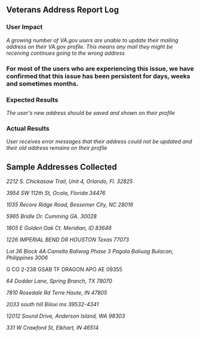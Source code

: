 ## Veterans Address Report Log 

### User Impact
*A growing number of VA.gov users are unable to update their mailing address on their VA.gov profile. This means any mail they might be receiving continues going to the wrong address*

### For most of the users who are experiencing this issue, we have confirmed that this issue has been persistent for days, weeks and sometimes months.

### Expected Results
*The user's new address should be saved and shown on their profile*

### Actual Results
*User receives error messages that their address could not be updated and their old address remains on their profile*

## Sample Addresses Collected

*2212 S. Chickasaw Trail, Unit 4, Orlando, Fl. 32825*

*3954 SW 112th St, Ocala, Florida 34476*

*1035 Recore Ridge Road, Bessemer City, NC 28016*

*5965 Bridle Dr. Cumming GA. 30028*

*1805 E Golden Oak Ct. Meridian, ID 83646*

*1226 IMPERIAL BEND DR HOUSTON Texas 77073*

*Lot 36 Block 4A Camella Baliwag Phase 3 Pagala Baliuag Bulacan, Philippines 3006*

G CO 2-238 GSAB
TF DRAGON
APO AE 09355

*64 Dodder Lane, Spring Branch, TX 78070*

*7810 Rosedale Rd Terre Haute, IN 47805*

*2033 south hill Biloxi ms 39532-4341*

*12012 Sound Drive, Anderson Island, WA 98303* 

*331 W Crawford St, Elkhart, IN 46514* 
